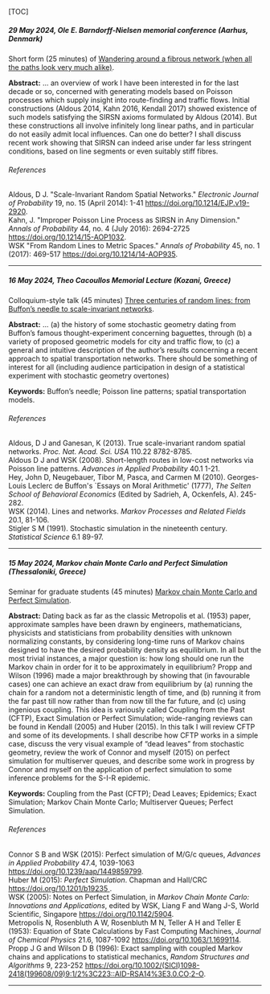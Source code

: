  

[TOC]

##### 29 May 2024, Ole E. Barndorff-Nielsen memorial conference (Aarhus, Denmark)

Short form (25 minutes) of [Wandering around a fibrous network (when all the paths look very much alike)](https://wilfridskendall.github.io/talks/Short-Fibre-SIRSN-talk-2024/Short-Fibre-SIRSN-talk-handout.pdf).

**Abstract:** ... an overview of work I have been interested in for the last decade or so, concerned with generating models based on Poisson processes which supply insight into route-finding and traffic flows. Initial constructions (Aldous 2014, Kahn 2016, Kendall 2017) showed existence of such models satisfying the SIRSN axioms formulated by Aldous (2014). But these constructions all involve infinitely long linear paths, and in particular do not easily admit local influences. Can one do better? I shall discuss recent work showing that SIRSN can indeed arise under far less stringent conditions, based on line segments or even suitably stiff fibres.

###### References

Aldous, D J. "Scale-Invariant Random Spatial Networks." *Electronic Journal of Probability* 19, no. 15 (April 2014): 1-41 <https://doi.org/10.1214/EJP.v19-2920>.  
Kahn, J. "Improper Poisson Line Process as SIRSN in Any Dimension." *Annals of Probability* 44, no. 4 (July 2016): 2694-2725 <https://doi.org/10.1214/15-AOP1032>.  
WSK "From Random Lines to Metric Spaces." *Annals of Probability* 45, no. 1 (2017): 469-517 <https://doi.org/10.1214/14-AOP935>.

------

##### 16 May 2024, Theo Cacoullos Memorial Lecture (Kozani, Greece)

Colloquium-style talk (45 minutes) [Three centuries of random lines: from Buffon’s needle to scale-invariant networks](https://wilfridskendall.github.io/talks/Kozani-Cacoullos-2024/Kozani-Cacoullos-2024-handout.pdf).

**Abstract:** ... (a) the history of some stochastic geometry  dating from Buffon’s famous thought-experiment concerning baguettes,  through (b) a variety of proposed geometric models for city and traffic  flow, to (c) a general and intuitive description of the author’s results concerning a recent approach to spatial transportation networks. There  should be something of interest for all (including audience  participation in design of a statistical experiment with stochastic  geometry overtones)

**Keywords:** Buffon’s needle; Poisson line patterns; spatial transportation models.

###### References

Aldous, D J and Ganesan, K (2013). True scale-invariant random spatial networks. *Proc. Nat. Acad. Sci. USA* 110.22 8782-8785.  
Aldous D J and WSK (2008). Short-length routes in low-cost networks via Poisson line patterns. *Advances in Applied Probability* 40.1 1-21.  
Hey, John D, Neugebauer, Tibor M, Pasca, and Carmen M (2010). Georges-Louis Leclerc de Buffon's `Essays on Moral Arithmetic' (1777), *The Selten School of Behavioral Economics* (Edited by Sadrieh, A, Ockenfels, A). 245-282.  
WSK (2014). Lines and networks. *Markov Processes and Related Fields* 20.1, 81-106.  
Stigler S M (1991). Stochastic simulation in the nineteenth century. *Statistical Science* 6.1 89-97.

------

##### 15 May 2024, Markov chain Monte Carlo and Perfect Simulation (Thessaloniki, Greece)

Seminar for graduate students (45 minutes) [Markov chain Monte Carlo and Perfect Simulation](https://wilfridskendall.github.io/talks/Thessaloniki-2024/Thessaloniki-2024-handout.pdf).

**Abstract:** Dating back as far as the classic Metropolis et al.  (1953) paper,  approximate samples  have been drawn by engineers, mathematicians,  physicists and statisticians from probability densities with unknown  normalizing constants, by considering long-time runs of Markov chains  designed to have the desired probability density as equilibrium. In all  but the most trivial instances, a major question is: how long should one run the Markov chain in order for it to be approximately in  equilibrium? Propp and Wilson (1996) made a major breakthrough by  showing that (in favourable cases) one can achieve an exact draw from  equilibrium by (a) running the chain for a random not a deterministic  length of time, and (b) running it from the far past till now rather  than from now till the far future, and (c) using ingenious coupling.  This idea is variously called Coupling from the Past (CFTP), Exact  Simulation or Perfect Simulation; wide-ranging reviews can be found in  Kendall (2005) and Huber (2015). In this talk I will review CFTP and  some of its developments. I shall describe how CFTP works in a simple  case, discuss the very visual example of “dead leaves” from stochastic  geometry, review the work of Connor and myself (2015) on perfect  simulation for multiserver queues, and describe some work in progress by Connor and myself on the application of perfect simulation to some  inference problems for the S-I-R epidemic.

**Keywords:** Coupling from the Past (CFTP); Dead  Leaves; Epidemics; Exact Simulation; Markov Chain Monte Carlo;  Multiserver Queues; Perfect Simulation.

###### References

Connor S B and WSK (2015): Perfect simulation of M/G/c queues, *Advances in Applied Probability* 47.4, 1039-1063 <https://doi.org/10.1239/aap/1449859799>.  
Huber M (2015): *Perfect Simulation*. Chapman and Hall/CRC [ https://doi.org/10.1201/b19235 ](https://doi.org/10.1201/b19235).  
WSK (2005): Notes on Perfect Simulation, in *Markov Chain Monte Carlo: Innovations and Applications*, edited by WSK, Liang F and Wang J-S, World Scientific, Singapore <https://doi.org/10.1142/5904>.  
Metropolis N, Rosenbluth A W, Rosenbluth M N, Teller A H and Teller E (1953): Equation of State Calculations by Fast Computing Machines, *Journal of Chemical Physics* 21.6, 1087-1092 <https://doi.org/10.1063/1.1699114>.  
Propp J G and Wilson D B (1996): Exact sampling with coupled Markov chains and applications to statistical mechanics, *Random Structures and Algorithms* 9, 223-252 <https://doi.org/10.1002/(SICI)1098-2418(199608/09)9:1/2%3C223::AID-RSA14%3E3.0.CO;2-O>.

------

